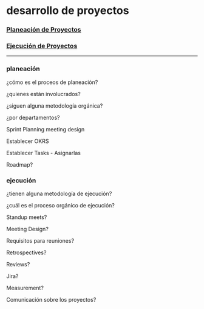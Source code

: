 
# desarrollo de proyectos

### [Planeación de Proyectos](#planeación)
### [Ejecución de Proyectos](#ejecución)

---

### planeación


¿cómo es el proceos de planeación? 

¿quienes están involucrados?

¿siguen alguna metodología orgánica?

¿por departamentos?

Sprint Planning meeting design

Establecer OKRS

Establecer Tasks - Asignarlas

Roadmap?
  
### ejecución
 
¿tienen alguna metodología de ejecución?

¿cuál es el proceso orgánico de ejecución?

Standup meets?

Meeting Design?

Requisitos para reuniones?

Retrospectives?

Reviews?

Jira?

Measurement?

Comunicación sobre los proyectos?





